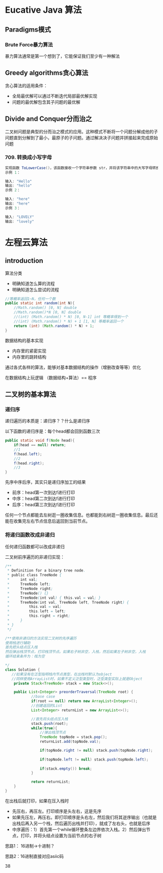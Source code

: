 # Eucative Java 算法

## Paradigms模式

### Brute Force暴力算法

暴力算法通常是第一个想到了，它能保证我们至少有一种解法

## Greedy algorithms贪心算法

贪心算法的适用条件：

- 全局最优解可以通过不断迭代局部最优解实现
- 问题的最优解包含其子问题的最优解

## Divide and Conquer分而治之

二叉树问题是典型的分而治之模式的应用。这种模式不断将一个问题分解成他的子问题直到分解到了最小，最原子的子问题。通过解决决子问题并拼接起来完成原始问题

### 709. 转换成小写字母

```java
实现函数 ToLowerCase()，该函数接收一个字符串参数 str，并将该字符串中的大写字母转换成小写字母，之后返回新的字符串。
示例 1：

输入: "Hello"
输出: "hello"
示例 2：

输入: "here"
输出: "here"
示例 3：

输入: "LOVELY"
输出: "lovely"

```





# 左程云算法

## introduction

算法分类

- 明确知道怎么算的流程
- 明确知道怎么尝试的流程

```java
//等概率返回1~N，任何一个数
public static int random(int N){
    //Math.random() [0, N] double
    //Math.random()*N [0, N] double
    //(int) (Math.random() * N) [0, N-1] int 等概率得到一个
    //(int) (Math.random() * N) + 1 [1, N] 等概率返回一个
    return (int) (Math.random() * N) + 1;
}
```

数据结构的基本实现

- 内存里的紧密实现
- 内存里的跳转结构

通过各式各样的算法，能够对基本数据结构的操作（增删改查等等）优化

在数据结构上玩逻辑 （数据结构+算法）== 程序

## 二叉树的基本算法

### 递归序

递归遍历的本质是：递归序？？什么是递归序

以下函数的递归序是：每个head都会回到函数三次

```java
public static void f(Node head){
    if(head == null) return;
    //1
    f(head.left);
    //2
    f(head.right);
    //3
}
```

先序中序后序，其实只是递归序加工的结果

- 前序：head第一次到达f进行打印
- 中序：head第二次到达f进行打印
- 后序：head第三次到达f进行打印

任何一个节点都能去左树逛一圈收集信息。也都能到右树逛一圈收集信息。最后还能在收集完左右节点信息后返回到当前节点。

### 将递归函数改成非递归

任何递归函数都可以改成非递归

二叉树前序遍历的非递归实现：

```java
/**
 * Definition for a binary tree node.
 * public class TreeNode {
 *     int val;
 *     TreeNode left;
 *     TreeNode right;
 *     TreeNode() {}
 *     TreeNode(int val) { this.val = val; }
 *     TreeNode(int val, TreeNode left, TreeNode right) {
 *         this.val = val;
 *         this.left = left;
 *         this.right = right;
 *     }
 * }
 */

/**使用非递归的方法实现二叉树的先序遍历
使用栈进行辅助
首先把头结点压入栈
然后弹出栈顶节点，打印栈顶节点。如果右子树非空，入栈，然后如果左子树非空，入栈
循环结束条件为：栈为空

*/
class Solution {
   //如果没有在泛型指明栈内节点类型，在出栈时默认为object 
   //同样使用ArrayList时，如果不定义泛型类型时，泛型类型实际上就是Object
    private Stack<TreeNode> stack = new Stack<>(); 

    public List<Integer> preorderTraversal(TreeNode root) {
            //base case 
            if(root == null) return new ArrayList<Integer>();
            //创建返回的List
            List<Integer> returnList = new ArrayList<>();

            //首先将头结点压入栈
            stack.push(root);
            while(true){
                //弹出栈顶节点
                TreeNode topNode = stack.pop();
                returnList.add(topNode.val);

                if(topNode.right != null) stack.push(topNode.right);
              
                if(topNode.left != null) stack.push(topNode.left);
                
                if(stack.empty()) break; 
            }

            return returnList;  
    }
}
```

在出栈后就打印，如果在压入栈时

- 先压右，再压左。打印顺序是头左右，这是先序
- 如果先压左，再压右。即打印顺序是头右左，然后我们将其逆序输出（也就是出栈后再入另一个栈，然后遍历出栈并打印），就成了左右头，也就是后序
- 中序遍历：1）首先第一个while循环整条左边界依次入栈。2）然后弹出节点，打印，并将头结点设置为当前节点的右子树



思路1： 16进制->十进制？

思路2：16进制直接对应asiic码

38